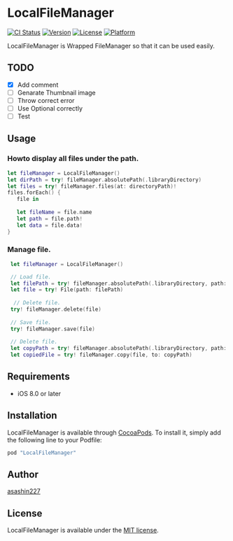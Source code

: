 # LocalFileManager

[![CI Status](http://img.shields.io/travis/asashin227/LocalFileManager.svg?style=flat)](https://travis-ci.org/asashin227/LocalFileManager)
[![Version](https://img.shields.io/cocoapods/v/LocalFileManager.svg?style=flat)](http://cocoapods.org/pods/LocalFileManager)
[![License](https://img.shields.io/cocoapods/l/LocalFileManager.svg?style=flat)](http://cocoapods.org/pods/LocalFileManager)
[![Platform](https://img.shields.io/cocoapods/p/LocalFileManager.svg?style=flat)](http://cocoapods.org/pods/LocalFileManager)

LocalFileManager is Wrapped FileManager so that it can be used easily.

## TODO
- [x] Add comment
- [ ] Genarate Thumbnail image
- [ ] Throw correct error
- [ ] Use Optional correctly
- [ ] Test  

## Usage
### Howto display all files under the path.


 ```swift
 let fileManager = LocalFileManager()
 let dirPath = try! fileManager.absolutePath(.libraryDirectory)
 let files = try! fileManager.files(at: directoryPath)!
 files.forEach() {
 	file in
 	
 	let fileName = file.name
 	let path = file.path!
 	let data = file.data!
 }
 
 ```


### Manage file.

```swift
 let fileManager = LocalFileManager()

 // Load file.
 let filePath = try! fileManager.absolutePath(.libraryDirectory, path: "/hoge/fuga/img.png")
 let file = try! File(path: filePath)
 
  // Delete file. 
 try! fileManager.delete(file)
 
 // Save file.
 try! fileManager.save(file)
 
 // Delete file. 
 let copyPath = try! fileManager.absolutePath(.libraryDirectory, path: "/hoge/fuga/img.png")
 let copiedFile = try! fileManager.copy(file, to: copyPath)

```


## Requirements

- iOS 8.0 or later

## Installation

LocalFileManager is available through [CocoaPods](http://cocoapods.org). To install
it, simply add the following line to your Podfile:

```ruby
pod "LocalFileManager"
```

## Author

[asashin227](https://github.com/asashin227)

## License
[MIT]: http://www.opensource.org/licenses/mit-license.php
LocalFileManager is available under the [MIT license][MIT]. 
